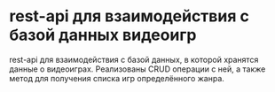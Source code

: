 # rest-api для взаимодействия с базой данных видеоигр

rest-api для взаимодействия с базой данных, в которой хранятся данные о видеоиграх.
Реализованы CRUD операции с ней, а также метод для получения списка игр определённого жанра.

